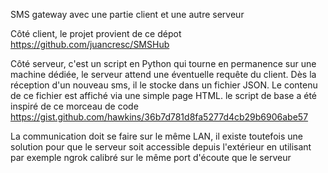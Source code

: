 SMS gateway avec une partie client et une autre serveur

Côté client, le projet provient de ce dépot https://github.com/juancresc/SMSHub

Côté serveur, c'est un script en Python qui tourne en permanence sur une machine dédiée, le serveur attend une éventuelle requête du client. Dès la réception d'un nouveau sms, il le stocke dans un fichier JSON. Le contenu de ce fichier est affiché via une simple page HTML. le script de base a été inspiré de ce morceau de code https://gist.github.com/hawkins/36b7d781d8fa5277d4cb29b6906abe57

La communication doit se faire sur le même LAN, il existe toutefois une solution pour que le serveur soit accessible depuis l'extérieur en utilisant par exemple ngrok calibré sur le même port d'écoute que le serveur

